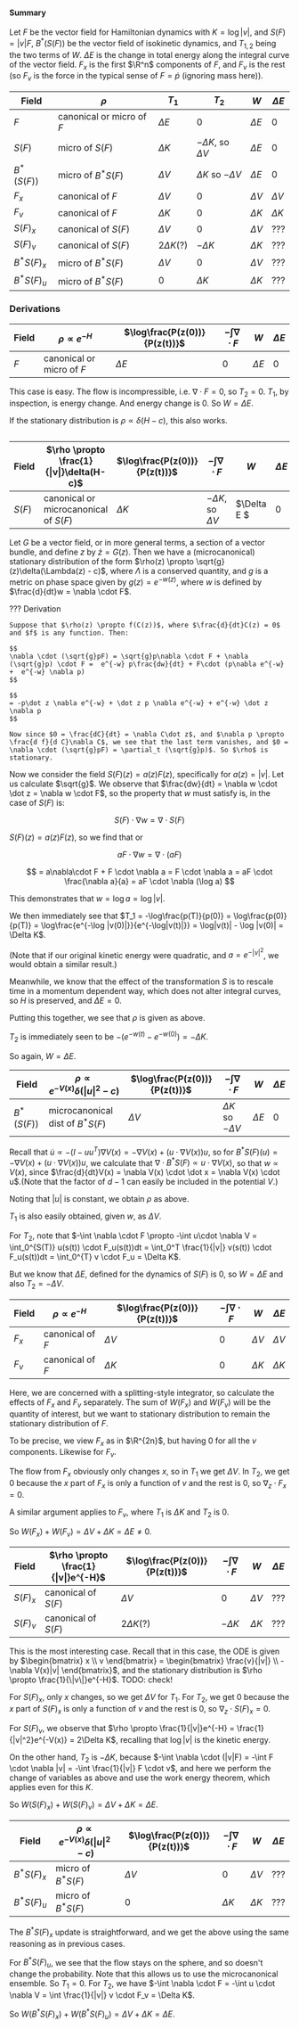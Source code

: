 
$$
\newcommand{\R}{\mathbb{R}}
$$

#### Summary

Let $F$ be the vector field for Hamiltonian dynamics with $K=\log |v|$, and $S(F) = |v|F$, $B^*(S(F))$ be the vector field of isokinetic dynamics, and $T_{1,2}$ being the two terms of $W$. $\Delta E$ is the change in total energy along the integral curve of the vector field. $F_x$ is the first $\R^n$ components of $F$, and $F_v$ is the rest (so  $F_v$ is the force in the typical sense of $F = \dot p$ (ignoring mass here)).

| Field    | $\rho$ | $T_1$ | $T_2$ | $W$ | $\Delta E$
| -------- | ------- | ------- | ------- | ------- | ------- |
| $F$  | canonical or micro of $F$ | $\Delta E$    | 0 | $\Delta E$ |  0
| $S(F)$ | micro of $S(F)$ | $\Delta K$     | $-\Delta K$, so $\Delta V$  | $\Delta E$ | 0
| $B^*(S(F))$  | micro of $B^*S(F)$ | $\Delta V$    | $\Delta K$ so $-\Delta V$ | $\Delta E$ | 0
| $F_x$  | canonical of $F$ | $\Delta V$    | $0$ | $\Delta V$ | $\Delta V$
| $F_v$  | canonical of $F$ | $\Delta K$    | $0$ | $\Delta K$ | $\Delta K$
| $S(F)_x$  | canonical of $S(F)$ | $\Delta V$    | $0$ | $\Delta V$ | $???$
| $S(F)_v$  | canonical of $S(F)$ | $2\Delta K (?)$    | $-\Delta K$ | $\Delta K$ | $???$
| $B^*S(F)_x$  | micro of $B^*S(F)$ | $\Delta V$    | $0$ | $\Delta V$ | $???$
| $B^*S(F)_u$  | micro of $B^*S(F)$ | $0$    | $\Delta K$ | $\Delta K$ | $???$

### Derivations

| Field    | $\rho \propto e^{-H}$ | $\log\frac{P(z(0))}{P(z(t))}$ | $-\int \nabla \cdot F$ | $W$ | $\Delta E$
| -------- | ------- | ------- | ------- | ------- | ------- |
| $F$  | canonical or micro of $F$ | $\Delta E$    | 0 | $\Delta E$ |  0

This case is easy. The flow is incompressible, i.e. $\nabla \cdot F = 0$, so $T_2=0$. $T_1$, by inspection, is energy change. And energy change is $0$. So $W = \Delta E$.

If the stationary distribution is $\rho \propto \delta (H-c)$, this also works.

##


| Field    | $\rho \propto \frac{1}{\|v\|}\delta(H-c)$ | $\log\frac{P(z(0))}{P(z(t))}$ | $-\int \nabla \cdot F$ | $W$ | $\Delta E$
| -------- | ------- | ------- | ------- | ------- | ------- |
| $S(F)$ | canonical or microcanonical of $S(F)$ | $\Delta K$     | $-\Delta K$, so $\Delta V$  | $\Delta E $ | 0

Let $G$ be a vector field, or in more general terms, a section of a vector bundle, and define $z$ by $\dot z = G(z)$. Then we have a (microcanonical) stationary distribution of the form $\rho(z) \propto \sqrt{g}(z)\delta(\Lambda(z) - c)$, where $\Lambda$ is a conserved quantity, and $g$ is a metric on phase space given by $g(z)=e^{-w(z)}$, where $w$ is defined by $\frac{d}{dt}w = \nabla \cdot F$.

??? Derivation

    Suppose that $\rho(z) \propto f(C(z))$, where $\frac{d}{dt}C(z) = 0$ and $f$ is any function. Then:

    $$
    \nabla \cdot (\sqrt{g}pF) = \sqrt{g}p\nabla \cdot F + \nabla (\sqrt{g}p) \cdot F =  e^{-w} p\frac{dw}{dt} + F\cdot (p\nabla e^{-w}  +  e^{-w} \nabla p)
    $$

    $$
    = -p\dot z \nabla e^{-w} + \dot z p \nabla e^{-w} + e^{-w} \dot z \nabla p
    $$

    Now since $0 = \frac{dC}{dt} = \nabla C\dot z$, and $\nabla p \propto \frac{d f}{d C}\nabla C$, we see that the last term vanishes, and $0 = \nabla \cdot (\sqrt{g}pF) = \partial_t (\sqrt{g}p)$. So $\rho$ is stationary. 

Now we consider the field $S(F)(z) = a(z)F(z)$, specifically for $a(z)=|v|$. Let us calculate $\sqrt{g}$. We observe that $\frac{dw}{dt} = \nabla w \cdot \dot z = \nabla w \cdot F$, so the property that $w$ must satisfy is, in the case of $S(F)$ is:

$$
S(F) \cdot \nabla w = \nabla \cdot S(F)
$$



$S(F)(z)=a(z)F(z)$, so we find that or 

$$
aF \cdot \nabla w = \nabla \cdot (aF) 
$$

$$
= a\nabla\cdot F + F \cdot \nabla a = F \cdot \nabla a  = aF \cdot \frac{\nabla a}{a} = aF \cdot \nabla (\log a)
$$

This demonstrates that $w = \log a = \log |v|$.

We then immediately see that $T_1 = -\log\frac{p(T)}{p(0)} = \log\frac{p(0)}{p(T)} = \log\frac{e^{-\log |v(0)|}}{e^{-\log|v(t)|}} = \log|v(t)| - \log |v(0)| = \Delta K$.

(Note that if our original kinetic energy were quadratic, and $a=e^{-|v|^2}$, we would obtain a similar result.)

Meanwhile, we know that the effect of the transformation $S$ is to rescale time in a momentum dependent way, which does not alter integral curves, so $H$ is preserved, and $\Delta E = 0$.

Putting this together, we see that $\rho$ is given as above.

$T_2$ is immediately seen to be $-(e^{-w(t)} - e^{-w(0)}) = -\Delta K$.


So again, $W = \Delta E$.


| Field    | $\rho \propto e^{-V(x)}\delta(\|u\|^2 - c)$ | $\log\frac{P(z(0))}{P(z(t))}$ | $-\int \nabla \cdot F$ | $W$ | $\Delta E$
| -------- | ------- | ------- | ------- | ------- | ------- |
| $B^*(S(F))$  | microcanonical dist of $B^*S(F)$ | $\Delta V$    | $\Delta K$ so $-\Delta V$ | $\Delta E$ | 0

Recall that $\dot u \propto -(I-uu^T)\nabla V(x) = -\nabla V(x) + (u\cdot \nabla V(x))u$, so for $B^*S(F)(u) =  -\nabla V(x) + (u\cdot \nabla V(x))u$, we calculate that $\nabla\cdot B^*S(F) \propto u\cdot \nabla V(x)$, so that $w \propto V(x)$, since $\frac{d}{dt}V(x) = \nabla V(x) \cdot \dot x = \nabla V(x) \cdot u$.(Note that the factor of $d-1$ can easily be included in the potential $V$.)

Noting that $|u|$ is constant, we obtain $\rho$ as above.

$T_1$ is also easily obtained, given $w$, as $\Delta V$.

For $T_2$, note that $-\int \nabla \cdot F \propto -\int u\cdot \nabla V = \int_0^{S(T)} u(s(t)) \cdot F_u(s(t))dt = \int_0^T \frac{1}{|v|} v(s(t)) \cdot F_u(s(t))dt = \int_0^{T} v \cdot F_u = \Delta K$.

But we know that $\Delta E$, defined for the dynamics of $S(F)$ is $0$, so $W = \Delta E$ and also $T_2 = -\Delta V$.

| Field    | $\rho \propto e^{-H}$ | $\log\frac{P(z(0))}{P(z(t))}$ | $-\int \nabla \cdot F$ | $W$ | $\Delta E$
| -------- | ------- | ------- | ------- | ------- | ------- |
| $F_x$  | canonical of $F$ | $\Delta V$    | $0$ | $\Delta V$ | $\Delta V$
| $F_v$  | canonical of $F$ | $\Delta K$    | $0$ | $\Delta K$ | $\Delta K$ 

Here, we are concerned with a splitting-style integrator, so calculate the effects of $F_x$ and $F_v$ separately. The sum of $W(F_x)$ and $W(F_v)$ will be the quantity of interest, but we want to stationary distribution to remain the stationary distribution of $F$.

To be precise, we view $F_x$ as in $\R^{2n}$, but having $0$ for all the $v$ components. Likewise for $F_v$.

The flow from $F_x$ obviously only changes $x$, so in $T_1$ we get $\Delta V$. In $T_2$, we get $0$ because the $x$ part of $F_x$ is only a function of $v$ and the rest is $0$, so $\nabla_z \cdot F_x = 0$.

A similar argument applies to $F_v$, where $T_1$ is $\Delta K$ and $T_2$ is $0$.

So $W(F_x) + W(F_v) = \Delta V + \Delta K = \Delta E \neq 0$.



| Field    | $\rho \propto \frac{1}{\|v\|}e^{-H}$ | $\log\frac{P(z(0))}{P(z(t))}$ | $-\int \nabla \cdot F$ | $W$ | $\Delta E$
| -------- | ------- | ------- | ------- | ------- | ------- |
| $S(F)_x$  | canonical of $S(F)$ | $\Delta V$    | $0$ | $\Delta V$ | $???$
| $S(F)_v$  | canonical of $S(F)$ | $2\Delta K (?)$    | $-\Delta K$ | $\Delta K$ | $???$

This is the most interesting case. Recall that in this case, the ODE is given by $\begin{bmatrix} x \\ v \end{bmatrix} = \begin{bmatrix} \frac{v}{|v|} \\ -\nabla V(x)|v| \end{bmatrix}$, and the stationary distribution is $\rho \propto \frac{1}{\|v\|}e^{-H}$.
TODO: check!

For $S(F)_x$, only $x$ changes, so we get $\Delta V$ for $T_1$. For $T_2$, we get $0$ because the $x$ part of $S(F)_x$ is only a function of $v$ and the rest is $0$, so $\nabla_z \cdot S(F)_x = 0$.

For $S(F)_v$, we observe that $\rho \propto \frac{1}{|v|}e^{-H} = \frac{1}{|v|^2}e^{-V(x)} = 2\Delta K$, recalling that $\log |v|$ is the kinetic energy.

On the other hand, $T_2$ is $-\Delta K$, because $-\int \nabla \cdot (|v|F) = -\int F \cdot \nabla |v|  = -\int \frac{1}{|v|} F \cdot v$, and here we perform the change of variables as above and use the work energy theorem, which applies even for this $K$.

So $W(S(F)_x) + W(S(F)_v) = \Delta V + \Delta K = \Delta E$.


| Field    | $\rho \propto e^{-V(x)}\delta(\|u\|^2 - c)$ | $\log\frac{P(z(0))}{P(z(t))}$ | $-\int \nabla \cdot F$ | $W$ | $\Delta E$
| -------- | ------- | ------- | ------- | ------- | ------- |
| $B^*S(F)_x$  | micro of $B^*S(F)$ | $\Delta V$    | $0$ | $\Delta V$ | $???$
| $B^*S(F)_u$  | micro of $B^*S(F)$ | $0$    | $\Delta K$ | $\Delta K$ | $???$

The $B^*S(F)_x$ update is straightforward, and we get the above using the same reasoning as in previous cases.

For $B^*S(F)_u$, we see that the flow stays on the sphere, and so doesn't change the probability. Note that this allows us to use the microcanonical ensemble. So $T_1 = 0$. For $T_2$, we have $-\int \nabla \cdot F = -\int u \cdot \nabla V = \int \frac{1}{|v|} v \cdot F_v = \Delta K$.

So $W(B^*S(F)_x) + W(B^*S(F)_u) = \Delta V + \Delta K = \Delta E$.
